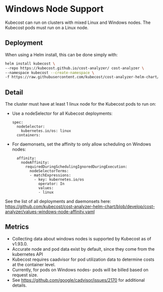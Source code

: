 Windows Node Support
======

Kubecost can run on clusters with mixed Linux and Windows nodes. The Kubecost pods must run on a Linux node.


## Deployment

When using a Helm install, this can be done simply with:

```sh
helm install kubecost \
--repo https://kubecost.github.io/cost-analyzer/ cost-analyzer \
--namespace kubecost --create-namespace \
-f https://raw.githubusercontent.com/kubecost/cost-analyzer-helm-chart/develop/cost-analyzer/values-windows-node-affinity.yaml
```

## Detail

The cluster must have at least 1 linux node for the Kubecost pods to run on:

  * Use a nodeSelector for all Kubecost deployments:

    ```
    spec:
      nodeSelector:
        kubernetes.io/os: linux
      containers:
    ```
  * For daemonsets, set the affinity to only allow scheduling on Windows nodes:
    ```
      affinity:
        nodeAffinity:
          requiredDuringSchedulingIgnoredDuringExecution:
            nodeSelectorTerms:
            - matchExpressions:
              - key: kubernetes.io/os
                operator: In
                values:
                - linux
    ```

See the list of all deployments and daemonsets here: <https://github.com/kubecost/cost-analyzer-helm-chart/blob/develop/cost-analyzer/values-windows-node-affinity.yaml>

## Metrics

  * Collecting data about windows nodes is supported by Kubecost as of v1.93.0.
  * Accurate node and pod data exist by default, since they come from the kubernetes API
  * Kubecost requires caadvisor for pod utilization data to determine costs at the container level.
  * Currently, for pods on Windows nodes- pods will be billed based on request size.
  * See https://github.com/google/cadvisor/issues/2170 for additional details.

<!--- {"article":"6152374933655","section":"1500002777682","permissiongroup":"1500001277122"} --->
